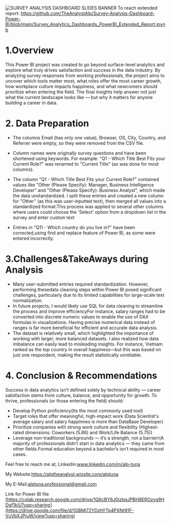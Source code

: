![SURVEY ANALYSIS DASHBOARD SLIDES BANNER](https://github.com/user-attachments/assets/48c9a737-cc98-4ae1-a198-ed92a7c200e6)
To reach extended report:
https://github.com/TheAnalystAlp/Survey-Analysis-Dashboard-Power-BI/blob/main/Survey_Analytics_Dashboards_PowerBI_Extended_Report.ipynb 

# 1.Overview

This Power BI project was created to go beyond surface-level analytics and explore what truly drives satisfaction and success in the data industry.
By analyzing survey responses from working professionals, the project aims to uncover which tools matter most, what roles offer the most career growth, how workplace culture impacts happiness, and what newcomers should prioritize when entering the field. The final insights help answer not just what the current landscape looks like — but why it matters for anyone building a career in data.

# 2. Data Preparation
* The columns Email (has only one value), Browser, OS, City, Country, and Referrer were empty, so they were removed from the CSV file.

* Column names were originally survey questions and have been shortened using keywords.
For example: "Q1 - Which Title Best Fits your Current Role?" was renamed to "Current Title" (as was done for most columns).

* The column "Q1 - Which Title Best Fits your Current Role?" contained values like "Other (Please Specify): Manager, Business Intelligence Developer" and "Other (Please Specify): Business Analyst", which made the data unstandardized. I split these entries and created a new column for "Other" (as this was user-inputted text), then merged all values into a standardized format.This process was applied to several other columns where users could choose the 'Select' option from a dropdown list in the survey and enter custom text

* Entries in "Q11 - Which country do you live in?" have been corrected,using find and replace feature of Power BI, as some were entered incorrectly.

# 3.Challenges&TakeAways during Analysis
* Many user-submitted entries required standardization. However, performing thesedata cleaning steps within Power BI posed significant challenges, particularly due to its limited capabilities for large-scale text normalization. 
* In future projects, I would likely use SQL for data cleaning to streamline the process and improve efficiencyFor instance, salary ranges had to be converted into discrete numeric values to enable the use of DAX formulas in visualizations. Having precise numerical data instead of ranges is far more beneficial for efficient and accurate data analysis.
* The dataset is relatively small, which highlighted the importance of working with larger, more balanced datasets. I also realized how data imbalance can easily lead to misleading insights. For instance, Vietnam ranked as the top country in overall happiness—but this was based on just one respondent, making the result statistically unreliable.
# 4. Conclusion & Recommendations
Success in data analytics isn’t defined solely by technical ability — career satisfaction stems from culture, balance, and opportunity for growth. To thrive, professionals (or those entering the field) should:

* Develop Python proficiency(Its the most commonly used tool)
* Target roles that offer meaningful, high-impact work (Data Scientist's average salary and salary happinnes is more than DataBase Developer)
* Prioritize companies with strong work culture and flexibility (Highest-rated dimensions: Coworkers (5.86) and Work/Life Balance (5.75))
* Leverage non-traditional backgrounds — it’s a strength, not a barrierr(A majority of professionals didn’t start in data analytics — they came from other fields.Formal education beyond a bachelor’s isn’t required in most cases.

Feel free to reach me at;
Linkedin:www.linkedin.com/in/alp-tuna

My Website:https://alptheanalyst.wixsite.com/alptuna

My E-Mail:alptuna.professional@gmail.com

Link for Power BI file [https://colab.research.google.com/drive/1Q6cBY6J0jzbqJPBH8EROzyg9HDgf1kiU?usp=sharing](https://drive.google.com/file/d/1GBMj72YDzhYTp4PXNt91F-VuVbXJPjuW/view?usp=sharing)

